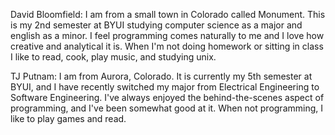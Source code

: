 David Bloomfield:
	I am from a small town in Colorado called Monument.  This is my 2nd semester at BYUI studying computer science as a major and english as a minor.  I feel programming comes naturally to me and I love how creative and analytical it is.  When I'm not doing homework or sitting in class I like to read, cook, play music, and studying unix.
	
TJ Putnam:
	I am from Aurora, Colorado. It is currently my 5th semester at BYUI, and I have recently switched my major
	from Electrical Engineering to Software Engineering. I've always enjoyed the behind-the-scenes aspect of
	programming, and I've been somewhat good at it. When not programming, I like to play games and read.